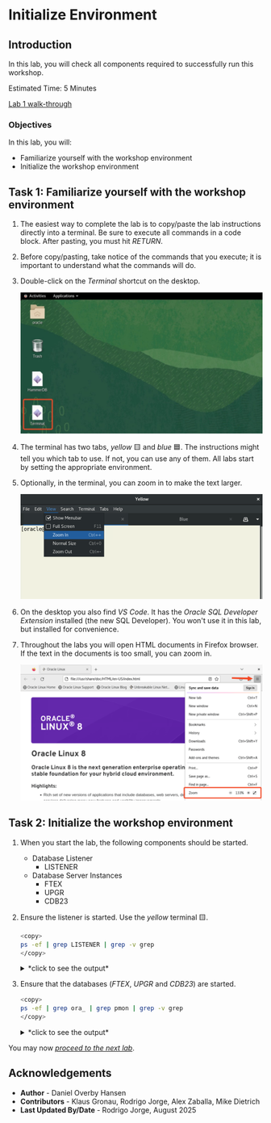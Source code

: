 # Initialize Environment

## Introduction

In this lab, you will check all components required to successfully run this workshop.

Estimated Time: 5 Minutes

[Lab 1 walk-through](videohub:1_er9sb5cs)

### Objectives

In this lab, you will:

* Familiarize yourself with the workshop environment
* Initialize the workshop environment

## Task 1: Familiarize yourself with the workshop environment

1. The easiest way to complete the lab is to copy/paste the lab instructions directly into a terminal. Be sure to execute all commands in a code block. After pasting, you must hit *RETURN*.

2. Before copy/pasting, take notice of the commands that you execute; it is important to understand what the commands will do.

3. Double-click on the *Terminal* shortcut on the desktop.

    ![Click shortcut to start a terminal](./images/initialize-environment-desktop-click-terminal.jpeg " ")

4. The terminal has two tabs, *yellow* 🟨 and *blue* 🟦. The instructions might tell you which tab to use. If not, you can use any of them. All labs start by setting the appropriate environment.

5. Optionally, in the terminal, you can zoom in to make the text larger.

    ![Zoom in to make the text larger in the terminal](./images/initialize-environment-terminal-zoom-in.png)

6. On the desktop you also find *VS Code*. It has the *Oracle SQL Developer Extension* installed (the new SQL Developer). You won't use it in this lab, but installed for convenience.

7. Throughout the labs you will open HTML documents in Firefox browser. If the text in the documents is too small, you can zoom in.

    ![Zoom in in Firefox to make text bigger](images/initialize-environment-firefox-zoom.png)

## Task 2: Initialize the workshop environment

1. When you start the lab, the following components should be started.

    * Database Listener
        * LISTENER
    * Database Server Instances
        * FTEX
        * UPGR
        * CDB23

2. Ensure the listener is started. Use the *yellow* terminal 🟨.

    ``` bash
    <copy>
    ps -ef | grep LISTENER | grep -v grep
    </copy>
    ```

    <details>
    <summary>*click to see the output*</summary>

    ``` text
    $ ps -ef | grep LISTENER | grep -v grep
    oracle    2333     1  0 11:40 ?        00:00:00 /u01/app/oracle/product/23/bin/tnslsnr LISTENER -inherit
    ```

    </details>

3. Ensure that the databases (*FTEX*, *UPGR* and *CDB23*) are started.

    ``` bash
    <copy>
    ps -ef | grep ora_ | grep pmon | grep -v grep
    </copy>
    ```

    <details>
    <summary>*click to see the output*</summary>

    ``` text
    $ ps -ef | grep ora_ | grep pmon | grep -v grep
    oracle      3851       1  0 20:19 ?        00:00:00 ora_pmon_UPGR
    oracle      5110       1  0 20:19 ?        00:00:00 ora_pmon_FTEX
    oracle      5345       1  0 20:19 ?        00:00:00 ora_pmon_CDB23
    ```

    </details>

You may now [*proceed to the next lab*](#next).

## Acknowledgements

* **Author** - Daniel Overby Hansen
* **Contributors** - Klaus Gronau, Rodrigo Jorge, Alex Zaballa, Mike Dietrich
* **Last Updated By/Date** - Rodrigo Jorge, August 2025

